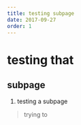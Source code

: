 ```yaml
---
title: testing subpage
date: 2017-09-27
order: 1
---
```


# testing that
## subpage

1. testing a subpage
> trying to
